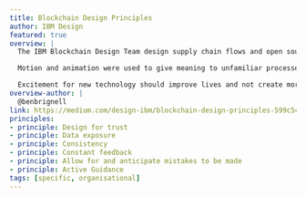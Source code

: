 ```yaml
---
title: Blockchain Design Principles
author: IBM Design
featured: true
overview: |
  The IBM Blockchain Design Team design supply chain flows and open source tools. Most users were new to blockchain. So they needed to be reassured by the principles of trust and consistency. Exposing blockchain transaction data to inform the user's understanding was a way to achieve this. By seeing what was happening a user could understand of what was actually happening. "People want to “see the blockchain” even when they don’t need to."

  Motion and animation were used to give meaning to unfamiliar processes. Subtle use of animation provided constant feedback so the user always knew what was going on. A consistent visual language guided the user through unfamiliar empty states.

  Excitement for new technology should improve lives and not create more problems. To achieve this the team's principles were informed by user needs from the beginning.
overview-author: |
  @benbrignell
link: https://medium.com/design-ibm/blockchain-design-principles-599c5c067b6e
principles:
- principle: Design for trust
- principle: Data exposure
- principle: Consistency
- principle: Constant feedback
- principle: Allow for and anticipate mistakes to be made
- principle: Active Guidance
tags: [specific, organisational]
---
```

